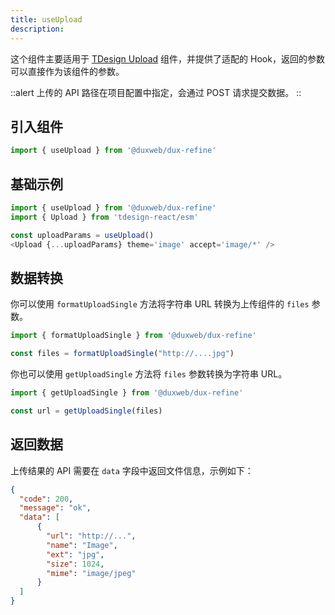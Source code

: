 ```yaml
---
title: useUpload
description:
---
```


这个组件主要适用于 [TDesign Upload](https://tdesign.tencent.com/react/components/upload) 组件，并提供了适配的 Hook，返回的参数可以直接作为该组件的参数。

::alert
上传的 API 路径在项目配置中指定，会通过 POST 请求提交数据。
::


## 引入组件
```ts
import { useUpload } from '@duxweb/dux-refine'
```

## 基础示例

```js
import { useUpload } from '@duxweb/dux-refine'
import { Upload } from 'tdesign-react/esm'

const uploadParams = useUpload()
<Upload {...uploadParams} theme='image' accept='image/*' />
```

## 数据转换

你可以使用 `formatUploadSingle` 方法将字符串 URL 转换为上传组件的 `files` 参数。

```js
import { formatUploadSingle } from '@duxweb/dux-refine'

const files = formatUploadSingle("http://....jpg")
```

你也可以使用 `getUploadSingle` 方法将 `files` 参数转换为字符串 URL。

```js
import { getUploadSingle } from '@duxweb/dux-refine'

const url = getUploadSingle(files)
```

## 返回数据

上传结果的 API 需要在 `data` 字段中返回文件信息，示例如下：

```json
{
  "code": 200,
  "message": "ok",
  "data": [
      {
        "url": "http://...",
        "name": "Image",
        "ext": "jpg",
        "size": 1024,
        "mime": "image/jpeg"
      }
  ]
}
```